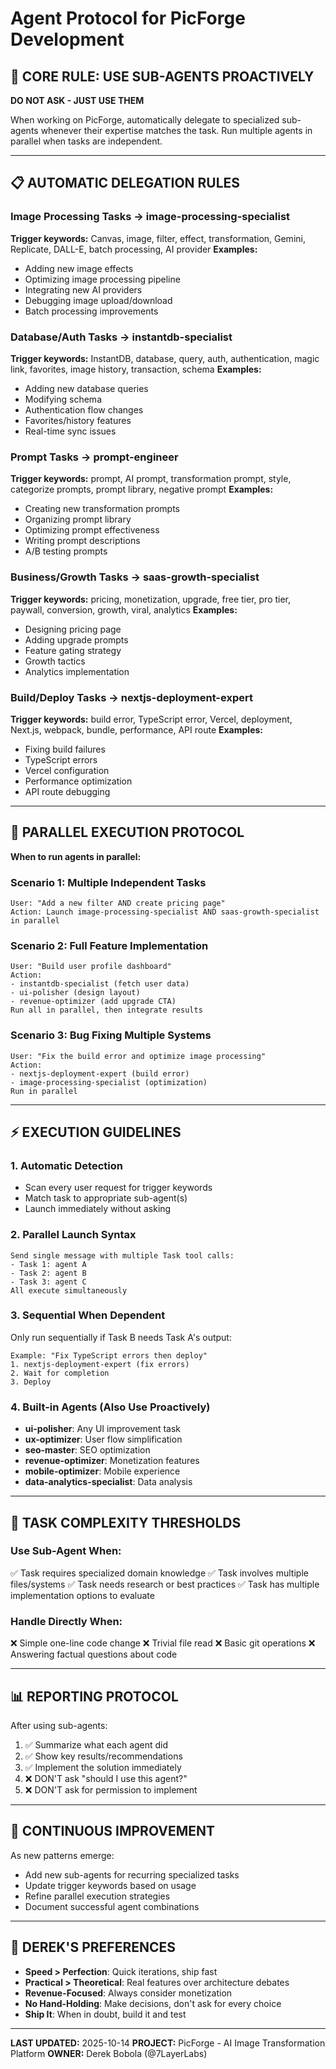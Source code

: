 # Agent Protocol for PicForge Development

## 🤖 CORE RULE: USE SUB-AGENTS PROACTIVELY

**DO NOT ASK - JUST USE THEM**

When working on PicForge, automatically delegate to specialized sub-agents whenever their expertise matches the task. Run multiple agents in parallel when tasks are independent.

---

## 📋 AUTOMATIC DELEGATION RULES

### Image Processing Tasks → image-processing-specialist
**Trigger keywords:** Canvas, image, filter, effect, transformation, Gemini, Replicate, DALL-E, batch processing, AI provider
**Examples:**
- Adding new image effects
- Optimizing image processing pipeline
- Integrating new AI providers
- Debugging image upload/download
- Batch processing improvements

### Database/Auth Tasks → instantdb-specialist
**Trigger keywords:** InstantDB, database, query, auth, authentication, magic link, favorites, image history, transaction, schema
**Examples:**
- Adding new database queries
- Modifying schema
- Authentication flow changes
- Favorites/history features
- Real-time sync issues

### Prompt Tasks → prompt-engineer
**Trigger keywords:** prompt, AI prompt, transformation prompt, style, categorize prompts, prompt library, negative prompt
**Examples:**
- Creating new transformation prompts
- Organizing prompt library
- Optimizing prompt effectiveness
- Writing prompt descriptions
- A/B testing prompts

### Business/Growth Tasks → saas-growth-specialist
**Trigger keywords:** pricing, monetization, upgrade, free tier, pro tier, paywall, conversion, growth, viral, analytics
**Examples:**
- Designing pricing page
- Adding upgrade prompts
- Feature gating strategy
- Growth tactics
- Analytics implementation

### Build/Deploy Tasks → nextjs-deployment-expert
**Trigger keywords:** build error, TypeScript error, Vercel, deployment, Next.js, webpack, bundle, performance, API route
**Examples:**
- Fixing build failures
- TypeScript errors
- Vercel configuration
- Performance optimization
- API route debugging

---

## 🚀 PARALLEL EXECUTION PROTOCOL

**When to run agents in parallel:**

### Scenario 1: Multiple Independent Tasks
```
User: "Add a new filter AND create pricing page"
Action: Launch image-processing-specialist AND saas-growth-specialist in parallel
```

### Scenario 2: Full Feature Implementation
```
User: "Build user profile dashboard"
Action:
- instantdb-specialist (fetch user data)
- ui-polisher (design layout)
- revenue-optimizer (add upgrade CTA)
Run all in parallel, then integrate results
```

### Scenario 3: Bug Fixing Multiple Systems
```
User: "Fix the build error and optimize image processing"
Action:
- nextjs-deployment-expert (build error)
- image-processing-specialist (optimization)
Run in parallel
```

---

## ⚡ EXECUTION GUIDELINES

### 1. Automatic Detection
- Scan every user request for trigger keywords
- Match task to appropriate sub-agent(s)
- Launch immediately without asking

### 2. Parallel Launch Syntax
```
Send single message with multiple Task tool calls:
- Task 1: agent A
- Task 2: agent B
- Task 3: agent C
All execute simultaneously
```

### 3. Sequential When Dependent
Only run sequentially if Task B needs Task A's output:
```
Example: "Fix TypeScript errors then deploy"
1. nextjs-deployment-expert (fix errors)
2. Wait for completion
3. Deploy
```

### 4. Built-in Agents (Also Use Proactively)
- **ui-polisher**: Any UI improvement task
- **ux-optimizer**: User flow simplification
- **seo-master**: SEO optimization
- **revenue-optimizer**: Monetization features
- **mobile-optimizer**: Mobile experience
- **data-analytics-specialist**: Data analysis

---

## 🎯 TASK COMPLEXITY THRESHOLDS

### Use Sub-Agent When:
✅ Task requires specialized domain knowledge
✅ Task involves multiple files/systems
✅ Task needs research or best practices
✅ Task has multiple implementation options to evaluate

### Handle Directly When:
❌ Simple one-line code change
❌ Trivial file read
❌ Basic git operations
❌ Answering factual questions about code

---

## 📊 REPORTING PROTOCOL

After using sub-agents:
1. ✅ Summarize what each agent did
2. ✅ Show key results/recommendations
3. ✅ Implement the solution immediately
4. ❌ DON'T ask "should I use this agent?"
5. ❌ DON'T ask for permission to implement

---

## 🔄 CONTINUOUS IMPROVEMENT

As new patterns emerge:
- Add new sub-agents for recurring specialized tasks
- Update trigger keywords based on usage
- Refine parallel execution strategies
- Document successful agent combinations

---

## 💪 DEREK'S PREFERENCES

- **Speed > Perfection**: Quick iterations, ship fast
- **Practical > Theoretical**: Real features over architecture debates
- **Revenue-Focused**: Always consider monetization
- **No Hand-Holding**: Make decisions, don't ask for every choice
- **Ship It**: When in doubt, build it and test

---

**LAST UPDATED:** 2025-10-14
**PROJECT:** PicForge - AI Image Transformation Platform
**OWNER:** Derek Bobola (@7LayerLabs)
